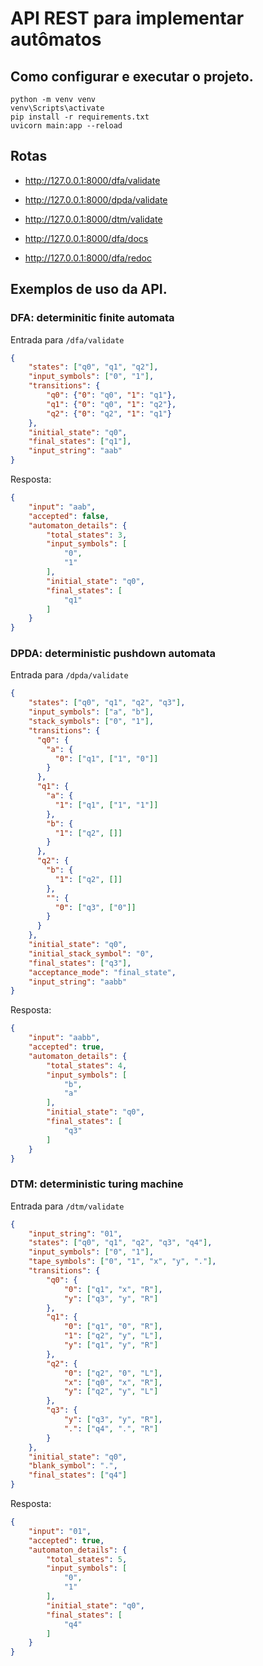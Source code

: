 # API REST para implementar autômatos

## Como configurar e executar o projeto.

```
python -m venv venv
venv\Scripts\activate
pip install -r requirements.txt
uvicorn main:app --reload
```

## Rotas

- http://127.0.0.1:8000/dfa/validate
- http://127.0.0.1:8000/dpda/validate
- http://127.0.0.1:8000/dtm/validate

- http://127.0.0.1:8000/dfa/docs
- http://127.0.0.1:8000/dfa/redoc

## Exemplos de uso da API.

### DFA: determinitic finite automata

Entrada para `/dfa/validate`

```json
{
    "states": ["q0", "q1", "q2"],
    "input_symbols": ["0", "1"],
    "transitions": {
        "q0": {"0": "q0", "1": "q1"},
        "q1": {"0": "q0", "1": "q2"},
        "q2": {"0": "q2", "1": "q1"}
    },
    "initial_state": "q0",
    "final_states": ["q1"],
	"input_string": "aab"
}
```

Resposta: 

```json
{
	"input": "aab",
	"accepted": false,
	"automaton_details": {
		"total_states": 3,
		"input_symbols": [
			"0",
			"1"
		],
		"initial_state": "q0",
		"final_states": [
			"q1"
		]
	}
}
```

### DPDA: deterministic pushdown automata

Entrada para `/dpda/validate`

```json
{
    "states": ["q0", "q1", "q2", "q3"],
    "input_symbols": ["a", "b"],
    "stack_symbols": ["0", "1"],
    "transitions": {
      "q0": {
        "a": {
          "0": ["q1", ["1", "0"]]
        }
      },
      "q1": {
        "a": {
          "1": ["q1", ["1", "1"]]
        },
        "b": {
          "1": ["q2", []]
        }
      },
      "q2": {
        "b": {
          "1": ["q2", []]
        },
        "": {
          "0": ["q3", ["0"]]
        }
      }
    },
    "initial_state": "q0",
    "initial_stack_symbol": "0",
    "final_states": ["q3"],
    "acceptance_mode": "final_state",
    "input_string": "aabb"
}
```

Resposta: 

```json
{
	"input": "aabb",
	"accepted": true,
	"automaton_details": {
		"total_states": 4,
		"input_symbols": [
			"b",
			"a"
		],
		"initial_state": "q0",
		"final_states": [
			"q3"
		]
	}
}
```


### DTM: deterministic turing machine

Entrada para `/dtm/validate`

```json
{
	"input_string": "01",
    "states": ["q0", "q1", "q2", "q3", "q4"],
    "input_symbols": ["0", "1"],
    "tape_symbols": ["0", "1", "x", "y", "."],
    "transitions": {
        "q0": {
            "0": ["q1", "x", "R"],
            "y": ["q3", "y", "R"]
        },
        "q1": {
            "0": ["q1", "0", "R"],
            "1": ["q2", "y", "L"],
            "y": ["q1", "y", "R"]
        },
        "q2": {
            "0": ["q2", "0", "L"],
            "x": ["q0", "x", "R"],
            "y": ["q2", "y", "L"]
        },
        "q3": {
            "y": ["q3", "y", "R"],
            ".": ["q4", ".", "R"]
        }
    },
    "initial_state": "q0",
    "blank_symbol": ".",
    "final_states": ["q4"]
}
```

Resposta:

```json
{
	"input": "01",
	"accepted": true,
	"automaton_details": {
		"total_states": 5,
		"input_symbols": [
			"0",
			"1"
		],
		"initial_state": "q0",
		"final_states": [
			"q4"
		]
	}
}
```


